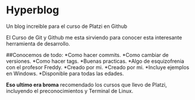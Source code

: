 # Hyperblog
Un blog increible para el curso de Platzi en Github

El Curso de Git y Github me esta sirviendo para conocer esta interesante herramienta de desarrollo.

##Conocemos de todo:
*Como hacer commits.
*Como cambiar de versiones.
*Como hacer tags.
*Buenas practicas.
*Algo de esquizofrenia con el profesor Freddy.
*Creado por mi.
*Creado por mi.
*Incluye ejemplos en Windows.
*Disponible para todas las edades.


**Eso ultimo era broma** recomendado los cursos que llevo de Platzi, incluyendo el preconocimientos y Terminal de Linux.